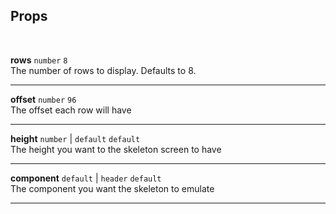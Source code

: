 ## Props

<br>

**rows** `number` <code class="blue">8</code><br>
The number of rows to display. Defaults to 8.

---

**offset** `number` <code class="blue">96</code><br>
The offset each row will have

---

**height** `number` | `default` <code class="blue">default</code><br>
The height you want to the skeleton screen to have

---

**component** `default` | `header` <code class="blue">default</code><br>
The component you want the skeleton to emulate

---

